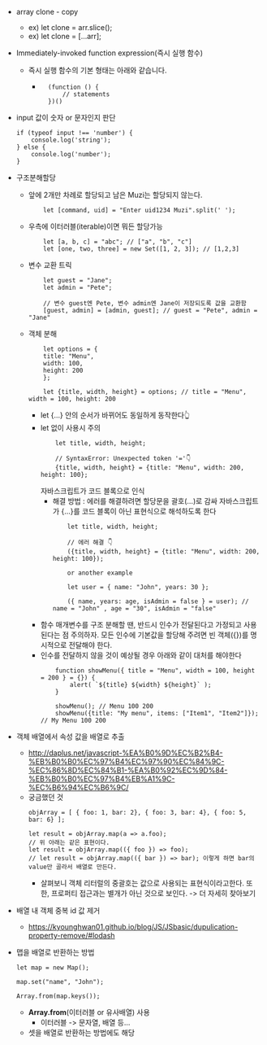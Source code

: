 - array clone - copy
    - ex) let clone = arr.slice();
    - ex) let clone = [...arr];

- Immediately-invoked function expression(즉시 실행 함수)
    - 즉시 실행 함수의 기본 형태는 아래와 같습니다.
        - ```
            (function () {
                // statements
            })()

            ```
- input 값이 숫자 or 문자인지 판단
    ```
    if (typeof input !== 'number') {
        console.log('string');
    } else {
        console.log('number');
    }
    ```

- 구조분해할당
    - 앞에 2개만 차례로 할당되고 남은 Muzi는 할당되지 않는다.
        ```
            let [command, uid] = "Enter uid1234 Muzi".split(' ');
        ```
    - 우측에 이터러블(iterable)이면 뭐든 할당가능
        ```
            let [a, b, c] = "abc"; // ["a", "b", "c"]
            let [one, two, three] = new Set([1, 2, 3]); // [1,2,3]
        ```
    - 변수 교환 트릭
        ```
            let guest = "Jane";
            let admin = "Pete";

            // 변수 guest엔 Pete, 변수 admin엔 Jane이 저장되도록 값을 교환함
            [guest, admin] = [admin, guest]; // guest = "Pete", admin = "Jane"
        ```
    - 객체 분해
        ```
            let options = {
            title: "Menu",
            width: 100,
            height: 200
            };

            let {title, width, height} = options; // title = "Menu", width = 100, height: 200 
        ```
        - let {...} 안의 순서가 바뀌어도 동일하게 동작한다👆
        - let 없이 사용시 주의
            ``` 
                let title, width, height;

                // SyntaxError: Unexpected token '='👇
                {title, width, height} = {title: "Menu", width: 200, height: 100};

            ```
            자바스크립트가 코드 블록으로 인식
            - 해결 방법 : 에러를 해결하려면 할당문을 괄호(...)로 감싸 자바스크립트가 {...}를 코드 블록이 아닌 표현식으로 해석하도록 한다
                ```
                    let title, width, height;

                    // 에러 해결 👇
                    ({title, width, height} = {title: "Menu", width: 200, height: 100});

                    or another example

                    let user = { name: "John", years: 30 };

                    ({ name, years: age, isAdmin = false } = user); // name = "John" , age = "30", isAdmin = "false"
                ```
        - 함수 매개변수를 구조 분해할 땐, 반드시 인수가 전달된다고 가정되고 사용된다는 점 주의하자. 모든 인수에 기본값을 할당해 주려면 빈 객체({})를 명시적으로 전달해야 한다.
        - 인수를 전달하지 않을 것이 예상될 경우 아래와 같이 대처를 해야한다
            ```
                function showMenu({ title = "Menu", width = 100, height = 200 } = {}) {
                    alert( `${title} ${width} ${height}` );
                }

                showMenu(); // Menu 100 200
                showMenu({title: "My menu", items: ["Item1", "Item2"]}); // My Menu 100 200
            ```



- 객체 배열에서 속성 값을 배열로 추출
    - http://daplus.net/javascript-%EA%B0%9D%EC%B2%B4-%EB%B0%B0%EC%97%B4%EC%97%90%EC%84%9C-%EC%86%8D%EC%84%B1-%EA%B0%92%EC%9D%84-%EB%B0%B0%EC%97%B4%EB%A1%9C-%EC%B6%94%EC%B6%9C/
    - 궁금했던 것
        ```
        objArray = [ { foo: 1, bar: 2}, { foo: 3, bar: 4}, { foo: 5, bar: 6} ];

        let result = objArray.map(a => a.foo);
        // 위 아래는 같은 표현이다.
        let result = objArray.map(({ foo }) => foo);
        // let result = objArray.map(({ bar }) => bar); 이렇게 하면 bar의 value만 골라서 배열로 만든다.
        ```
        - 살펴보니 객체 리터럴의 중괄호는 값으로 사용되는 표현식이라고한다. 또한, 프로퍼티 접근과는 별개가 아닌 것으로 보인다. -> 더 자세히 찾아보기

- 배열 내 객체 중복 id 값 제거
    - https://kyounghwan01.github.io/blog/JS/JSbasic/dupulication-property-remove/#lodash

- 맵을 배열로 반환하는 방법
    ```
    let map = new Map();

    map.set("name", "John");

    Array.from(map.keys());
    ```

    - **Array.from**(이터러블 or 유사배열) 사용
        - 이터러블 -> 문자열, 배열 등...
    - 셋을 배열로 반환하는 방법에도 해당